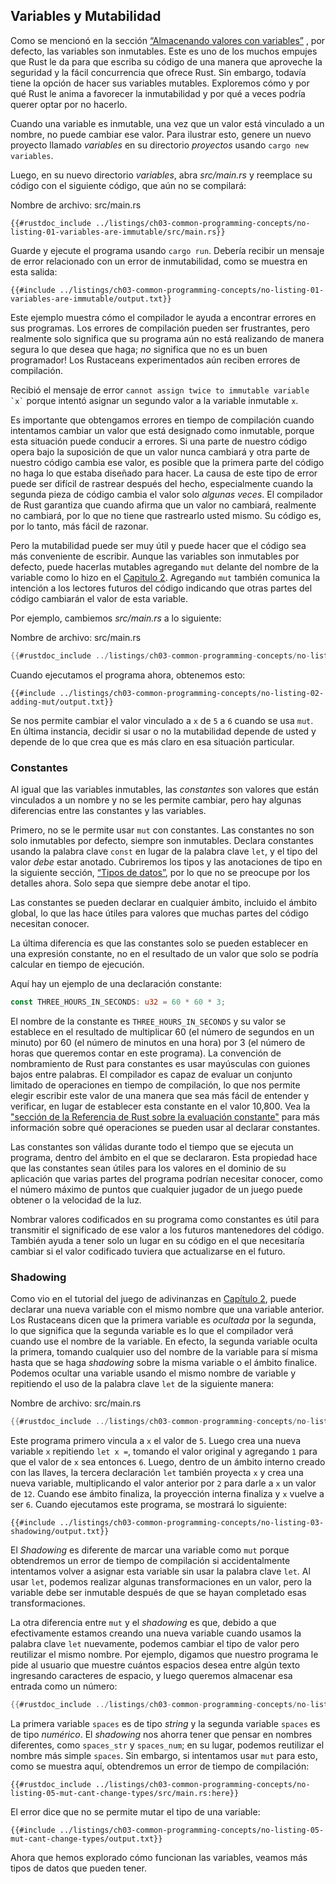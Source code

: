 ## Variables y Mutabilidad

Como se mencionó en la sección
[“Almacenando valores con variables”][storing-values-with-variables]<!-- ignore -->
, por defecto, las variables
son inmutables. Este es uno de los muchos empujes que Rust le da para que
escriba su código de una manera que aproveche la seguridad y la fácil
concurrencia que ofrece Rust. Sin embargo, todavía tiene la opción de hacer
sus variables mutables. Exploremos cómo y por qué Rust le anima a favorecer
la inmutabilidad y por qué a veces podría querer optar por no hacerlo.

Cuando una variable es inmutable, una vez que un valor está vinculado a un
nombre, no puede cambiar ese valor. Para ilustrar esto, genere un nuevo
proyecto llamado *variables* en su directorio *proyectos* usando `cargo new
variables`.

Luego, en su nuevo directorio *variables*, abra *src/main.rs* y reemplace su
código con el siguiente código, que aún no se compilará:

<span class="filename">Nombre de archivo: src/main.rs</span>

```rust,ignore,does_not_compile
{{#rustdoc_include ../listings/ch03-common-programming-concepts/no-listing-01-variables-are-immutable/src/main.rs}}
```

Guarde y ejecute el programa usando `cargo run`. Debería recibir un mensaje de
error relacionado con un error de inmutabilidad, como se muestra en esta
salida:

```console
{{#include ../listings/ch03-common-programming-concepts/no-listing-01-variables-are-immutable/output.txt}}
```

Este ejemplo muestra cómo el compilador le ayuda a encontrar errores en sus
programas. Los errores de compilación pueden ser frustrantes, pero realmente
solo significa que su programa aún no está realizando de manera segura lo que
desea que haga; *no* significa que no es un buen programador! Los Rustaceans
experimentados aún reciben errores de compilación.

Recibió el mensaje de error `` cannot assign twice to immutable variable `x`
`` porque intentó asignar un segundo valor a la variable inmutable `x`.

Es importante que obtengamos errores en tiempo de compilación cuando intentamos
cambiar un valor que está designado como inmutable, porque esta situación
puede conducir a errores. Si una parte de nuestro código opera bajo la
suposición de que un valor nunca cambiará y otra parte de nuestro código
cambia ese valor, es posible que la primera parte del código no haga lo que
estaba diseñado para hacer. La causa de este tipo de error puede ser difícil
de rastrear después del hecho, especialmente cuando la segunda pieza de código
cambia el valor solo *algunas veces*. El compilador de Rust garantiza que
cuando afirma que un valor no cambiará, realmente no cambiará, por lo que no
tiene que rastrearlo usted mismo. Su código es, por lo tanto, más fácil de
razonar.

Pero la mutabilidad puede ser muy útil y puede hacer que el código sea más
conveniente de escribir. Aunque las variables son inmutables por defecto, puede
hacerlas mutables agregando `mut` delante del nombre de la variable como lo
hizo en el [Capitulo 2][storing-values-with-variables]<!-- ignore -->.
Agregando `mut` también comunica la intención a los lectores futuros del código
indicando que otras partes del código cambiarán el valor de esta variable.

Por ejemplo, cambiemos *src/main.rs* a lo siguiente:

<span class="filename">Nombre de archivo: src/main.rs</span>

```rust
{{#rustdoc_include ../listings/ch03-common-programming-concepts/no-listing-02-adding-mut/src/main.rs}}
```

Cuando ejecutamos el programa ahora, obtenemos esto:

```console
{{#include ../listings/ch03-common-programming-concepts/no-listing-02-adding-mut/output.txt}}
```

Se nos permite cambiar el valor vinculado a `x` de `5` a `6` cuando se usa
`mut`. En última instancia, decidir si usar o no la mutabilidad depende de
usted y depende de lo que crea que es más claro en esa situación particular.

### Constantes

Al igual que las variables inmutables, las *constantes* son valores que están
vinculados a un nombre y no se les permite cambiar, pero hay algunas
diferencias entre las constantes y las variables.

Primero, no se le permite usar `mut` con constantes. Las constantes no son solo
inmutables por defecto, siempre son inmutables. Declara constantes usando la
palabra clave `const` en lugar de la palabra clave `let`, y el tipo del valor
*debe* estar anotado. Cubriremos los tipos y las anotaciones de tipo en la
siguiente sección, [“Tipos de datos”][data-types]<!-- ignore -->, por lo que no se
preocupe por los detalles ahora. Solo sepa que siempre debe anotar el tipo.

Las constantes se pueden declarar en cualquier ámbito, incluido el ámbito
global, lo que las hace útiles para valores que muchas partes del código
necesitan conocer.

La última diferencia es que las constantes solo se pueden establecer en una
expresión constante, no en el resultado de un valor que solo se podría calcular
en tiempo de ejecución.

Aquí hay un ejemplo de una declaración constante:

```rust
const THREE_HOURS_IN_SECONDS: u32 = 60 * 60 * 3;
```

El nombre de la constante es `THREE_HOURS_IN_SECONDS` y su valor se establece
en el resultado de multiplicar 60 (el número de segundos en un minuto) por 60
(el número de minutos en una hora) por 3 (el número de horas que queremos
contar en este programa). La convención de nombramiento de Rust para constantes
es usar mayúsculas con guiones bajos entre palabras. El compilador es capaz de
evaluar un conjunto limitado de operaciones en tiempo de compilación, lo que
nos permite elegir escribir este valor de una manera que sea más fácil de
entender y verificar, en lugar de establecer esta constante en el valor 10,800.
Vea la ["sección de la Referencia de Rust sobre la evaluación constante"][const-eval]
para más información sobre qué operaciones se pueden usar al declarar constantes.

Las constantes son válidas durante todo el tiempo que se ejecuta un programa,
dentro del ámbito en el que se declararon. Esta propiedad hace que las
constantes sean útiles para los valores en el dominio de su aplicación que
varias partes del programa podrían necesitar conocer, como el número máximo de
puntos que cualquier jugador de un juego puede obtener o la velocidad de la
luz.

Nombrar valores codificados en su programa como constantes es útil para
transmitir el significado de ese valor a los futuros mantenedores del código.
También ayuda a tener solo un lugar en su código en el que necesitaría cambiar
si el valor codificado tuviera que actualizarse en el futuro.

### Shadowing

Como vio en el tutorial del juego de adivinanzas en [Capítulo
2][comparing-the-guess-to-the-secret-number]<!-- ignore -->, puede declarar una
nueva variable con el mismo nombre que una variable anterior. Los Rustaceans
dicen que la primera variable es *ocultada* por la segunda, lo que significa
que la segunda variable es lo que el compilador verá cuando use el nombre de la
variable. En efecto, la segunda variable oculta la primera, tomando
cualquier uso del nombre de la variable para sí misma hasta que se haga
*shadowing* sobre la misma variable o el ámbito finalice. 
Podemos ocultar una variable usando el mismo nombre de variable y repitiendo 
el uso de la palabra clave `let` de la siguiente manera:

<span class="filename">Nombre de archivo: src/main.rs</span>

```rust
{{#rustdoc_include ../listings/ch03-common-programming-concepts/no-listing-03-shadowing/src/main.rs}}
```

Este programa primero vincula a `x` el valor de `5`. Luego crea una nueva
variable `x` repitiendo `let x =`, tomando el valor original y agregando `1`
para que el valor de `x` sea entonces `6`. Luego, dentro de un ámbito interno
creado con las llaves, la tercera declaración `let` también proyecta `x` y
crea una nueva variable, multiplicando el valor anterior por `2` para darle a
`x` un valor de `12`. Cuando ese ámbito finaliza, la proyección interna finaliza
y `x` vuelve a ser `6`. Cuando ejecutamos este programa, se mostrará lo
siguiente:

```console
{{#include ../listings/ch03-common-programming-concepts/no-listing-03-shadowing/output.txt}}
```

El *Shadowing* es diferente de marcar una variable como `mut` porque obtendremos
un error de tiempo de compilación si accidentalmente intentamos volver a
asignar esta variable sin usar la palabra clave `let`. Al usar `let`, podemos
realizar algunas transformaciones en un valor, pero la variable debe ser
inmutable después de que se hayan completado esas transformaciones.

La otra diferencia entre `mut` y el *shadowing* es que, debido a que
efectivamente estamos creando una nueva variable cuando usamos la palabra clave
`let` nuevamente, podemos cambiar el tipo de valor pero reutilizar el mismo
nombre. Por ejemplo, digamos que nuestro programa le pide al usuario que muestre
cuántos espacios desea entre algún texto ingresando caracteres de espacio, y
luego queremos almacenar esa entrada como un número:

```rust
{{#rustdoc_include ../listings/ch03-common-programming-concepts/no-listing-04-shadowing-can-change-types/src/main.rs:here}}
```

La primera variable `spaces` es de tipo *string* y la segunda variable `spaces`
es de tipo *numérico*. El *shadowing* nos ahorra tener que pensar en nombres
diferentes, como `spaces_str` y `spaces_num`; en su lugar, podemos reutilizar
el nombre más simple `spaces`. Sin embargo, si intentamos usar `mut` para esto,
como se muestra aquí, obtendremos un error de tiempo de compilación:

```rust,ignore,does_not_compile
{{#rustdoc_include ../listings/ch03-common-programming-concepts/no-listing-05-mut-cant-change-types/src/main.rs:here}}
```

El error dice que no se permite mutar el tipo de una variable:

```console
{{#include ../listings/ch03-common-programming-concepts/no-listing-05-mut-cant-change-types/output.txt}}
```

Ahora que hemos explorado cómo funcionan las variables, veamos más tipos de
datos que pueden tener.

[comparing-the-guess-to-the-secret-number]:
ch02-00-guessing-game-tutorial.html#comparando-la-adivinanza-con-el-numero-secreto
[data-types]: ch03-02-data-types.html#data-types
[storing-values-with-variables]: 
ch02-00-guessing-game-tutorial.html#almacenando-valores-con-variables
[const-eval]: https://doc.rust-lang.org/reference/const_eval.html
